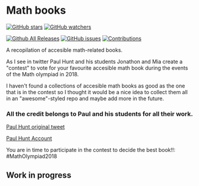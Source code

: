 # Math books
[![GitHub stars](https://img.shields.io/github/stars/thebooort/math-books.svg?style=social&label=Stars)](https://github.com/thebooort/math-books)
[![GitHub watchers](https://img.shields.io/github/watchers/thebooort/math-books.svg?style=social&label=Watch)](https://github.com/thebooort/math-books)

[![Github All Releases](https://img.shields.io/github/downloads/thebooort/math-books/total.svg)](https://github.com/thebooort/math-books)
[![GitHub issues](https://img.shields.io/github/issues/thebooort/math-books.svg)](https://github.com/thebooort/math-books)
[![Contributions](https://img.shields.io/badge/contributions-welcome-brightgreen.svg)](https://github.com/thebooort/math-books)

A recopilation of accesible math-related books.

As I see in twitter Paul Hunt and his students Jonathon and Mia create a "contest" to vote for your favourite accesible math book during the events of the Math olympiad in 2018. 

I haven't found a collections of accesible math books as good as the one that is in the contest so I thought it would be a nice idea to collect them all in an "awesome"-styled repo and maybe add more in the future. 

### All the credit belongs to Paul and his students for all their work.

[Paul Hunt original tweet](https://twitter.com/TeachFMaths/status/1053511199147601920)

[Paul Hunt Account](https://twitter.com/TeachFMaths)

You are in time to participate in the contest to decide the best book!!: #MathOlympiad2018

## Work in progress
